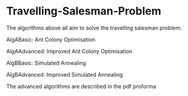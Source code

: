 # Travelling-Salesman-Problem
The algorithms above all aim to solve the travelling salesman problem. 
 
AlgABasic: Ant Colony Optimisation

AlgAAdvanced: Improved Ant Colony Optimisation 

AlgBBasic: Simulated Annealing

AlgBAdvanced: Improved Simulated Annealing

The advanced algorithms are described in the pdf proforma
